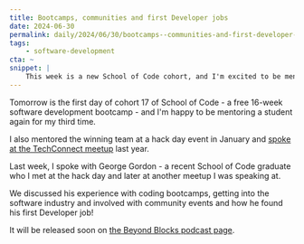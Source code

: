 ```yaml
---
title: Bootcamps, communities and first Developer jobs
date: 2024-06-30
permalink: daily/2024/06/30/bootcamps--communities-and-first-developer-jobs
tags:
    - software-development
cta: ~
snippet: |
    This week is a new School of Code cohort, and I'm excited to be mentoring again.
---
```


Tomorrow is the first day of cohort 17 of School of Code - a free 16-week software development bootcamp - and I'm happy to be mentoring a student again for my third time.

I also mentored the winning team at a hack day event in January and [spoke at the TechConnect meetup][0] last year.

Last week, I spoke with George Gordon - a recent School of Code graduate who I met at the hack day and later at another meetup I was speaking at.

We discussed his experience with coding bootcamps, getting into the software industry and involved with community events and how he found his first Developer job!

It will be released soon on [the Beyond Blocks podcast page][1].

[0]: {{site.url}}/talks/communities-contribution
[1]: {{site.url}}/podcast

